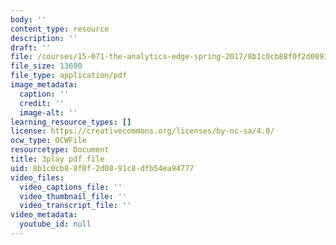 ```yaml
---
body: ''
content_type: resource
description: ''
draft: ''
file: /courses/15-071-the-analytics-edge-spring-2017/8b1c0cb88f0f2d0891c8dfb54ea94777_dDHsLmwd9No.pdf
file_size: 13690
file_type: application/pdf
image_metadata:
  caption: ''
  credit: ''
  image-alt: ''
learning_resource_types: []
license: https://creativecommons.org/licenses/by-nc-sa/4.0/
ocw_type: OCWFile
resourcetype: Document
title: 3play pdf file
uid: 8b1c0cb8-8f0f-2d08-91c8-dfb54ea94777
video_files:
  video_captions_file: ''
  video_thumbnail_file: ''
  video_transcript_file: ''
video_metadata:
  youtube_id: null
---
```

